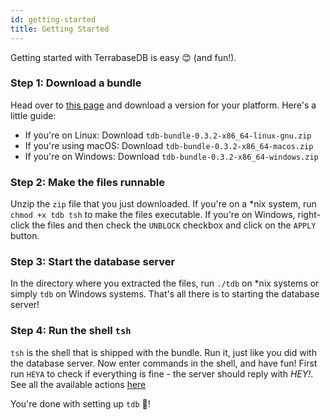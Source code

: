 ```yaml
---
id: getting-started
title: Getting Started
---
```

Getting started with TerrabaseDB is easy 😊 (and fun!).

### Step 1: Download a bundle

Head over to [this page](https://github.com/skytable/skytable/releases/v0.3.2) and download a version for your platform. Here's a little guide:

* If you're on Linux: Download `tdb-bundle-0.3.2-x86_64-linux-gnu.zip`
* If you're using macOS: Download `tdb-bundle-0.3.2-x86_64-macos.zip`
* If you're on Windows: Download `tdb-bundle-0.3.2-x86_64-windows.zip`

### Step 2: Make the files runnable

Unzip the `zip` file that you just downloaded. If you're on a *nix system, run `chmod +x tdb tsh` to make the files executable. If you're on Windows, right-click the files and then check the `UNBLOCK` checkbox and click on the `APPLY` button.

### Step 3: Start the database server

In the directory where you extracted the files, run `./tdb` on *nix systems or simply `tdb` on Windows systems. That's all there is to starting the database server!

### Step 4: Run the shell `tsh`

`tsh` is the shell that is shipped with the bundle. Run it, just like you did with the database server. Now enter commands in the shell, and have fun! First run `HEYA` to check if everything is fine - the server should reply with _HEY!_.
See all the available actions [here](Actions/overview)

You're done with setting up `tdb` 🎉!
